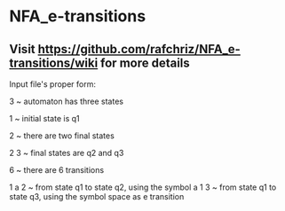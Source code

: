 # NFA_e-transitions

## Visit https://github.com/rafchriz/NFA_e-transitions/wiki for more details

Input file's proper form:

3 ~ automaton has three states 

1 ~ initial state is q1 

2 ~ there are two final states 

2 3 ~ final states are q2 and q3

6 ~ there are 6 transitions

1 a 2 ~ from state q1 to state q2, using the symbol a
1   3 ~ from state q1 to state q3, using the symbol space as e transition 

